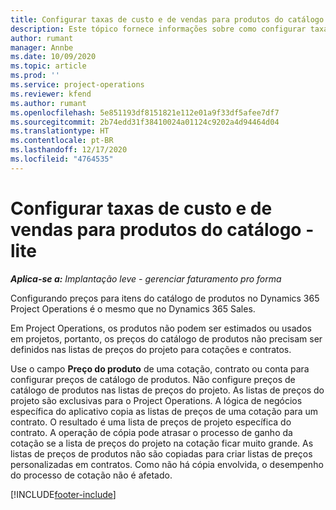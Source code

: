 ```yaml
---
title: Configurar taxas de custo e de vendas para produtos do catálogo - lite
description: Este tópico fornece informações sobre como configurar taxas de custo e vendas para itens em um catálogo de produtos.
author: rumant
manager: Annbe
ms.date: 10/09/2020
ms.topic: article
ms.prod: ''
ms.service: project-operations
ms.reviewer: kfend
ms.author: rumant
ms.openlocfilehash: 5e851193df8151821e112e01a9f33df5afee7df7
ms.sourcegitcommit: 2b74edd31f38410024a01124c9202a4d94464d04
ms.translationtype: HT
ms.contentlocale: pt-BR
ms.lasthandoff: 12/17/2020
ms.locfileid: "4764535"
---
```

# <a name="set-up-cost-and-sales-rates-for-catalog-products---lite"></a>Configurar taxas de custo e de vendas para produtos do catálogo - lite

_**Aplica-se a:** Implantação leve - gerenciar faturamento pro forma_


Configurando preços para itens do catálogo de produtos no Dynamics 365 Project Operations é o mesmo que no Dynamics 365 Sales.

Em Project Operations, os produtos não podem ser estimados ou usados em projetos, portanto, os preços do catálogo de produtos não precisam ser definidos nas listas de preços do projeto para cotações e contratos.

Use o campo **Preço do produto** de uma cotação, contrato ou conta para configurar preços de catálogo de produtos. Não configure preços de catálogo de produtos nas listas de preços do projeto. As listas de preços do projeto são exclusivas para o Project Operations. A lógica de negócios específica do aplicativo copia as listas de preços de uma cotação para um contrato. O resultado é uma lista de preços de projeto específica do contrato. A operação de cópia pode atrasar o processo de ganho da cotação se a lista de preços do projeto na cotação ficar muito grande. As listas de preços de produtos não são copiadas para criar listas de preços personalizadas em contratos. Como não há cópia envolvida, o desempenho do processo de cotação não é afetado.


[!INCLUDE[footer-include](../../includes/footer-banner.md)]